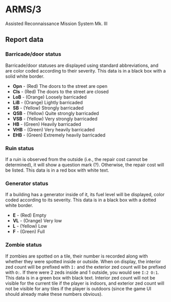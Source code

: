 # ARMS/3

Assisted Reconnaissance Mission System Mk. III

## Report data

### Barricade/door status

Barricade/door statuses are displayed using standard abbreviations, and are
color coded according to their severity. This data is in a black box with a
solid white border.

- **Opn** - (Red) The doors to the street are open
- **Cls** - (Red) The doors to the street are closed
- **LoB** - (Orange) Loosely barricaded
- **LiB** - (Orange) Lightly barricaded
- **SB** - (Yellow) Strongly barricaded
- **QSB** - (Yellow) Quite strongly barricaded
- **VSB** - (Yellow) Very strongly barricaded
- **HB** - (Green) Heavily barricaded
- **VHB** - (Green) Very heavily barricaded
- **EHB** - (Green) Extremely heavily barricaded

### Ruin status

If a ruin is observed from the outside (i.e., the repair cost cannot be
determined), it will show a question mark (?). Otherwise, the repair cost
will be listed. This data is in a red box with white text.

### Generator status

If a building has a generator inside of it, its fuel level will be displayed,
color coded according to its severity. This data is in a black box with a
dotted white border.

- **E** - (Red) Empty
- **VL** - (Orange) Very low
- **L** - (Yellow) Low
- **F** - (Green) Full

### Zombie status

If zombies are spotted on a tile, their number is recorded along with whether
they were spotted inside or outside. When on display, the interior zed count
will be prefixed with `I:` and the exterior zed count will be prefixed with
`O:`. If there were 2 zeds inside and 1 outside, you would see `I:2 O:1`.
This data is in a green box with black text. Interior zed count will not be
visible for the current tile if the player is indoors, and exterior zed count
will not be visible for any tiles if the player is outdoors (since the game UI
should already make these numbers obvious).

